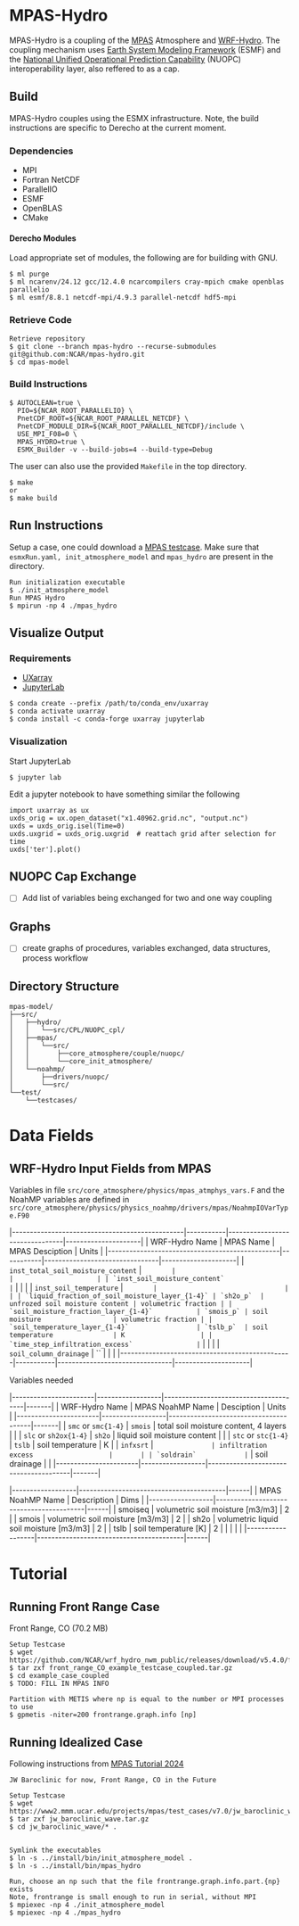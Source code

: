# MPAS-Hydro
MPAS-Hydro is a coupling of the [MPAS](https://github.com/MPAS-Dev/MPAS-Model) Atmosphere and [WRF-Hydro](https://github.com/NCAR/wrf_hydro_nwm_public).
The coupling mechanism uses [Earth System Modeling Framework](https://earthsystemmodeling.org/)
(ESMF) and the [National Unified Operational Prediction Capability](https://earthsystemmodeling.org/nuopc)
(NUOPC) interoperability layer, also reffered to as a cap.



## Build
MPAS-Hydro couples using the ESMX infrastructure.
Note, the build instructions are specific to Derecho at the current moment.

### Dependencies
- MPI
- Fortran NetCDF
- ParallelIO
- ESMF
- OpenBLAS
- CMake

#### Derecho Modules
Load appropriate set of modules, the following are for building with GNU.
```
$ ml purge
$ ml ncarenv/24.12 gcc/12.4.0 ncarcompilers cray-mpich cmake openblas parallelio
$ ml esmf/8.8.1 netcdf-mpi/4.9.3 parallel-netcdf hdf5-mpi
```


### Retrieve Code
```
Retrieve repository
$ git clone --branch mpas-hydro --recurse-submodules git@github.com:NCAR/mpas-hydro.git
$ cd mpas-model
```


### Build Instructions
```
$ AUTOCLEAN=true \
  PIO=${NCAR_ROOT_PARALLELIO} \
  PnetCDF_ROOT=${NCAR_ROOT_PARALLEL_NETCDF} \
  PnetCDF_MODULE_DIR=${NCAR_ROOT_PARALLEL_NETCDF}/include \
  USE_MPI_F08=0 \
  MPAS_HYDRO=true \
  ESMX_Builder -v --build-jobs=4 --build-type=Debug
```

The user can also use the provided `Makefile` in the top directory.
```
$ make
or
$ make build
```




## Run Instructions
Setup a case, one could download a [MPAS testcase](https://www2.mmm.ucar.edu/projects/mpas/test_cases/v7.0/).
Make sure that `esmxRun.yaml, init_atmosphere_model` and `mpas_hydro` are present in the directory.

```
Run initialization executable
$ ./init_atmosphere_model
Run MPAS Hydro
$ mpirun -np 4 ./mpas_hydro
```

## Visualize Output
### Requirements
- [UXarray](https://uxarray.readthedocs.io/en/latest/)
- [JupyterLab](https://jupyterlab.readthedocs.io/en/latest/)

```
$ conda create --prefix /path/to/conda_env/uxarray
$ conda activate uxarray
$ conda install -c conda-forge uxarray jupyterlab
```

### Visualization
Start JupyterLab
```
$ jupyter lab
```

Edit a jupyter notebook to have something similar the following
```
import uxarray as ux
uxds_orig = ux.open_dataset("x1.40962.grid.nc", "output.nc")
uxds = uxds_orig.isel(Time=0)
uxds.uxgrid = uxds_orig.uxgrid  # reattach grid after selection for time
uxds['ter'].plot()
```

## NUOPC Cap Exchange
- [ ] Add list of variables being exchanged for two and one way coupling


## Graphs
- [ ] create graphs of procedures, variables exchanged, data structures, process workflow


## Directory Structure
```
mpas-model/
├──src/
│   ├──hydro/
│   │   └──src/CPL/NUOPC_cpl/
│   ├──mpas/
│   │   └──src/
│   │       ├──core_atmosphere/couple/nuopc/
│   │       └──core_init_atmosphere/
│   └──noahmp/
│       ├──drivers/nuopc/
│       └──src/
└──test/
    └──testcases/
```

# Data Fields

## WRF-Hydro Input Fields from MPAS
Variables in file `src/core_atmosphere/physics/mpas_atmphys_vars.F` and the NoahMP variables are defined in
`src/core_atmosphere/physics/physics_noahmp/drivers/mpas/NoahmpIOVarType.F90`

|------------------------------------------------|-----------|--------------------------------|---------------------|
| WRF-Hydro Name                                 | MPAS Name | MPAS Desciption                | Units               |
|------------------------------------------------|-----------|--------------------------------|---------------------|
| `inst_total_soil_moisture_content`             | ``        |                                |                     |
| `inst_soil_moisture_content`                   | ``        |                                |                     |
| `inst_soil_temperature`                        | ``        |                                |                     |
| `liquid_fraction_of_soil_moisture_layer_{1-4}` | `sh2o_p`  | unfrozed soil moisture content | volumetric fraction |
| `soil_moisture_fraction_layer_{1-4}`           | `smois_p` | soil moisture                  | volumetric fraction |
| `soil_temperature_layer_{1-4}`                 | `tslb_p`  | soil temperature               | K                   |
| `time_step_infiltration_excess`                | ``        |                                |                     |
| `soil_column_drainage`                         | ``        |                                |                     |
|------------------------------------------------|-----------|--------------------------------|---------------------|

Variables needed

|-----------------------|------------------|---------------------------------------|-------|
| WRF-Hydro Name        | MPAS NoahMP Name | Desciption                            | Units |
|-----------------------|------------------|---------------------------------------|-------|
| `smc` or `smc{1-4}`   | `smois`          | total soil moisture content, 4 layers |       |
| `slc` or `sh2ox{1-4}` | `sh2o`           | liquid soil moisture content          |       |
| `stc` or `stc{1-4}`   | `tslb`           | soil temperature                      | K     |
| `infxsrt`             | ``               | infiltration excess                   |       |
| `soldrain`            | ``               | soil drainage                         |       |
|-----------------------|------------------|---------------------------------------|-------|

|------------------|-----------------------------------------|------|
| MPAS NoahMP Name | Description                             | Dims |
|------------------|-----------------------------------------|------|
| smoiseq          | volumetric soil moisture [m3/m3]        | 2    |
| smois            | volumetric soil moisture [m3/m3]        | 2    |
| sh2o             | volumetric liquid soil moisture [m3/m3] | 2    |
| tslb             | soil temperature [K]                    | 2    |
|                  |                                         |      |
|------------------|-----------------------------------------|------|


# Tutorial
## Running Front Range Case
Front Range, CO (70.2 MB)

```
Setup Testcase
$ wget https://github.com/NCAR/wrf_hydro_nwm_public/releases/download/v5.4.0/front_range_CO_example_testcase_coupled.tar.gz
$ tar zxf front_range_CO_example_testcase_coupled.tar.gz
$ cd example_case_coupled
$ TODO: FILL IN MPAS INFO

Partition with METIS where np is equal to the number or MPI processes to use
$ gpmetis -niter=200 frontrange.graph.info [np]
```


## Running Idealized Case
Following instructions from [MPAS Tutorial 2024](https://www2.mmm.ucar.edu/projects/mpas/tutorial/Howard2024/index.html)


```
JW Baroclinic for now, Front Range, CO in the Future

Setup Testcase
$ wget https://www2.mmm.ucar.edu/projects/mpas/test_cases/v7.0/jw_baroclinic_wave.tar.gz
$ tar zxf jw_baroclinic_wave.tar.gz
$ cd jw_baroclinic_wave/* .


Symlink the executables
$ ln -s ../install/bin/init_atmosphere_model .
$ ln -s ../install/bin/mpas_hydro

Run, choose an np such that the file frontrange.graph.info.part.{np} exists
Note, frontrange is small enough to run in serial, without MPI
$ mpiexec -np 4 ./init_atmosphere_model
$ mpiexec -np 4 ./mpas_hydro
```
